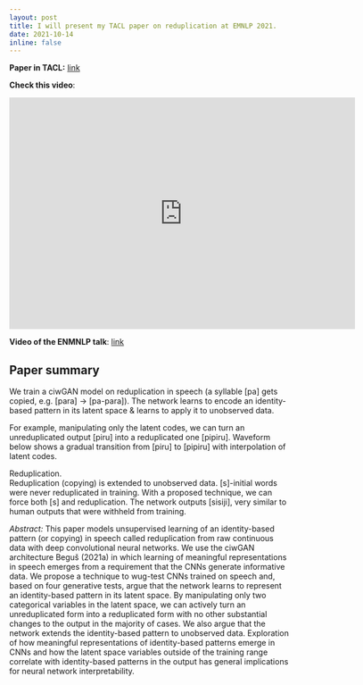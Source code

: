 ```yaml
---
layout: post
title: I will present my TACL paper on reduplication at EMNLP 2021. 
date: 2021-10-14
inline: false
---
```

**Paper in TACL:** [link](https://direct.mit.edu/tacl/article/doi/10.1162/tacl_a_00421/107834/Identity-Based-Patterns-in-Deep-Convolutional)

**Check this video**: 

<iframe width="620" height="415" src="https://youtube.com/embed/YV6KBZWqJq4" frameborder="0" allowfullscreen></iframe>

 

**Video of the ENMNLP talk**: [link](https://underline.io/lecture/38202-identity-based-patterns-in-deep-convolutional-networks-generative-adversarial-phonology-and-reduplication)

## Paper summary

We train a ciwGAN model on reduplication in speech (a syllable [pa] gets copied, e.g. [para] -> [pa-para]). The network learns to encode an identity-based pattern in its latent space & learns to apply it to unobserved data.

For example, manipulating only the latent codes, we can turn an unreduplicated output [piru] into a reduplicated one [pipiru]. Waveform below shows a gradual transition from [piru] to [pipiru] with interpolation of latent codes.

<div class="row">
    <div class="col-sm mt-3 mt-md-0">
        <img class="img-fluid rounded z-depth-1" src="{{ '/assets/img/reduplication.png' | relative_url }}" alt="" title="example image"/>
    </div>
</div>
<div class="caption">
    Reduplication. 
</div>
Reduplication (copying) is extended to unobserved data. [s]-initial words were never reduplicated in training. With a  proposed technique, we can force both [s] and reduplication. The network outputs [sisiji], very similar to human outputs that were withheld from training.

*Abstract:*
This paper models unsupervised learning of an identity-based pattern (or copying) in speech called reduplication from raw continuous data with deep convolutional neural networks. We use the ciwGAN architecture Beguš (2021a) in which learning of meaningful representations in speech emerges from a requirement that the CNNs generate informative data. We propose a technique to wug-test CNNs trained on speech and, based on four generative tests, argue that the network learns to represent an identity-based pattern in its latent space. By manipulating only two categorical variables in the latent space, we can actively turn an unreduplicated form into a reduplicated form with no other substantial changes to the output in the majority of cases. We also argue that the network extends the identity-based pattern to unobserved data. Exploration of how meaningful representations of identity-based patterns emerge in CNNs and how the latent space variables outside of the training range correlate with identity-based patterns in the output has general implications for neural network interpretability.

